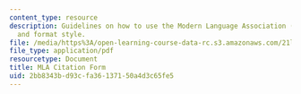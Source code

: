 ```yaml
---
content_type: resource
description: Guidelines on how to use the Modern Language Association (MLA) citation
  and format style.
file: /media/https%3A/open-learning-course-data-rc.s3.amazonaws.com/21l-315-prizewinners-nobelistas-spring-2014/2bb8343bd93cfa36137150a4d3c65fe5_MIT21L_315S14_MLA_Citation.pdf
file_type: application/pdf
resourcetype: Document
title: MLA Citation Form
uid: 2bb8343b-d93c-fa36-1371-50a4d3c65fe5
---
```

